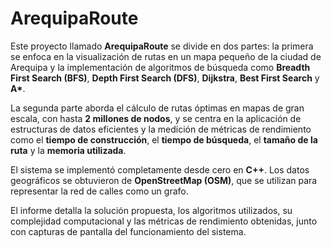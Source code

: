 # ArequipaRoute

Este proyecto llamado **ArequipaRoute** se divide en dos partes: la primera se enfoca en la visualización de rutas en un mapa pequeño de la ciudad de Arequipa y la implementación de algoritmos de búsqueda como **Breadth First Search (BFS)**, **Depth First Search (DFS)**, **Dijkstra**, **Best First Search** y **A\***.

La segunda parte aborda el cálculo de rutas óptimas en mapas de gran escala, con hasta **2 millones de nodos**, y se centra en la aplicación de estructuras de datos eficientes y la medición de métricas de rendimiento como el **tiempo de construcción**, el **tiempo de búsqueda**, el **tamaño de la ruta** y la **memoria utilizada**.

El sistema se implementó completamente desde cero en **C++**. Los datos geográficos se obtuvieron de **OpenStreetMap (OSM)**, que se utilizan para representar la red de calles como un grafo.

El informe detalla la solución propuesta, los algoritmos utilizados, su complejidad computacional y las métricas de rendimiento obtenidas, junto con capturas de pantalla del funcionamiento del sistema.
